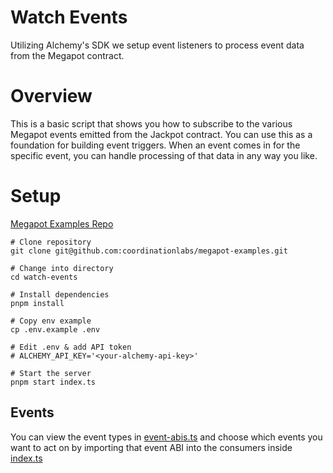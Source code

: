 # Watch Events

Utilizing Alchemy's SDK we setup event listeners to process event data from the Megapot contract.

# Overview
This is a basic script that shows you how to subscribe to the various Megapot events emitted from the Jackpot contract.  You can use this as a foundation for building event triggers.  When an event comes in for the specific event, you can handle processing of that data in any way you like.

# Setup

[Megapot Examples Repo](https://github.com/coordinationlabs/megapot-examples)

```
# Clone repository
git clone git@github.com:coordinationlabs/megapot-examples.git

# Change into directory
cd watch-events

# Install dependencies
pnpm install

# Copy env example
cp .env.example .env

# Edit .env & add API token
# ALCHEMY_API_KEY='<your-alchemy-api-key>'

# Start the server
pnpm start index.ts
```

## Events
You can view the event types in [event-abis.ts](./lib/event-abis.ts) and choose which events you want to act on by importing that event ABI into the consumers inside [index.ts](./index.ts)